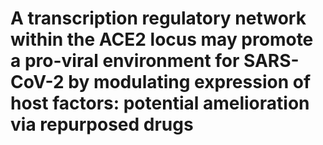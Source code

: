 # A transcription regulatory network within the ACE2 locus may promote a pro-viral environment for SARS-CoV-2 by modulating expression of host factors: potential amelioration via repurposed drugs
